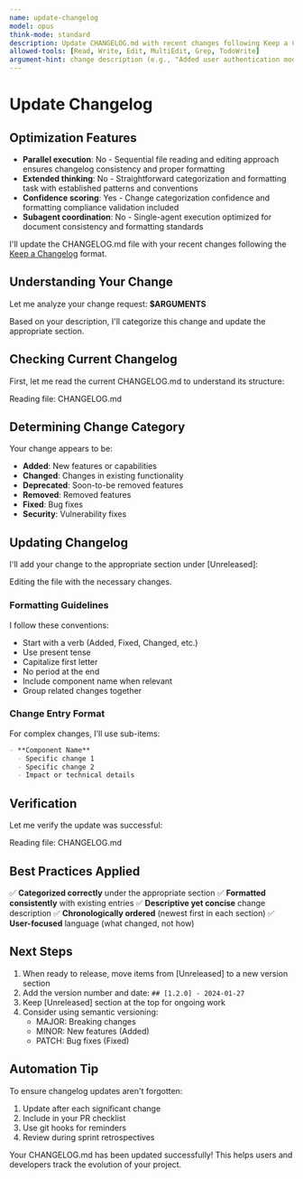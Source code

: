 ```yaml
---
name: update-changelog
model: opus
think-mode: standard
description: Update CHANGELOG.md with recent changes following Keep a Changelog format
allowed-tools: [Read, Write, Edit, MultiEdit, Grep, TodoWrite]
argument-hint: change description (e.g., "Added user authentication module" or "Fixed critical bug in payment processing")
---
```


# Update Changelog

## Optimization Features

- **Parallel execution**: No - Sequential file reading and editing approach ensures changelog consistency and proper formatting
- **Extended thinking**: No - Straightforward categorization and formatting task with established patterns and conventions
- **Confidence scoring**: Yes - Change categorization confidence and formatting compliance validation included
- **Subagent coordination**: No - Single-agent execution optimized for document consistency and formatting standards

I'll update the CHANGELOG.md file with your recent changes following the [Keep a Changelog](https://keepachangelog.com/) format.

## Understanding Your Change

Let me analyze your change request: **$ARGUMENTS**

<think about the type of change and which section it belongs to>

Based on your description, I'll categorize this change and update the appropriate section.

## Checking Current Changelog

First, let me read the current CHANGELOG.md to understand its structure:

Reading file: CHANGELOG.md

## Determining Change Category

<think about which category this change belongs to>

Your change appears to be:
- **Added**: New features or capabilities
- **Changed**: Changes in existing functionality
- **Deprecated**: Soon-to-be removed features
- **Removed**: Removed features
- **Fixed**: Bug fixes
- **Security**: Vulnerability fixes

## Updating Changelog

I'll add your change to the appropriate section under [Unreleased]:

Editing the file with the necessary changes.

### Formatting Guidelines

I follow these conventions:
- Start with a verb (Added, Fixed, Changed, etc.)
- Use present tense
- Capitalize first letter
- No period at the end
- Include component name when relevant
- Group related changes together

### Change Entry Format

For complex changes, I'll use sub-items:
```markdown
- **Component Name**
  - Specific change 1
  - Specific change 2
  - Impact or technical details
```

## Verification

Let me verify the update was successful:

Reading file: CHANGELOG.md

## Best Practices Applied

✅ **Categorized correctly** under the appropriate section
✅ **Formatted consistently** with existing entries
✅ **Descriptive yet concise** change description
✅ **Chronologically ordered** (newest first in each section)
✅ **User-focused** language (what changed, not how)

## Next Steps

1. When ready to release, move items from [Unreleased] to a new version section
2. Add the version number and date: `## [1.2.0] - 2024-01-27`
3. Keep [Unreleased] section at the top for ongoing work
4. Consider using semantic versioning:
   - MAJOR: Breaking changes
   - MINOR: New features (Added)
   - PATCH: Bug fixes (Fixed)

## Automation Tip

To ensure changelog updates aren't forgotten:
1. Update after each significant change
2. Include in your PR checklist
3. Use git hooks for reminders
4. Review during sprint retrospectives

Your CHANGELOG.md has been updated successfully! This helps users and developers track the evolution of your project.